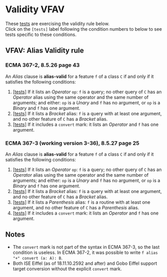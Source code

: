 # Validity VFAV

These [tests](.) are exercising the validity rule below.</br>
Click on the `[tests]` label following the condition numbers to below to see tests specific to these conditions.

## VFAV: Alias Validity rule

### ECMA 367-2, 8.5.26 page 43

An *Alias* clause is **alias-valid** for a feature `f` of a class `C` if and only if it satisfies the following conditions:

1. [\[tests\]](../vfav1) If it lists an *Operator* `op`: `f` is a query; no other query of `C` has an *Operator* alias using the same operator and the same number of arguments; and either: `op` is a *Unary* and `f` has no argument, or `op` is a *Binary* and `f` has one argument.
2. [\[tests\]](../vfav2) If it lists a *Bracket* alias: `f` is a query with at least one argument, and no other feature of `C` has a *Bracket* alias.
3. [\[tests\]](../vfav4) If it includes a `convert` mark: it lists an *Operator* and `f` has one argument.

### ECMA 367-3 (working version 3-36), 8.5.27 page 25

An *Alias* clause is **alias-valid** for a feature `f` of a class `C` if and only if it satisfies the following
conditions:

1. [\[tests\]](../vfav1) If it lists an *Operator* `op`: `f` is a query; no other query of `C` has an *Operator* alias using the same operator and the same number of arguments; and either: `op` is a *Unary* and `f` has no argument, or `op` is a *Binary* and `f` has one argument.
2. [\[tests\]](../vfav2) If it lists a *Bracket* alias: `f` is a query with at least one argument, and no other feature of `C` has a *Bracket* alias.
3. [\[tests\]](../vfav3) If it lists a *Parenthesis* alias: `f` is a routine with at least one argument, and no other feature of `C` has a *Parenthesis* alias.
4. [\[tests\]](../vfav4) If it includes a `convert` mark: it lists an *Operator* and `f` has one argument.

## Notes

* The `convert` mark is not part of the syntax in ECMA 367-3, so the last condition is useless. In ECMA 367-2, it was possible to write `f alias "+" convert (a: A): B`.
* Both ISE Eiffel (as of 18.11.10.2592 and after) and Gobo Eiffel support target conversion without the explicit `convert` mark.

